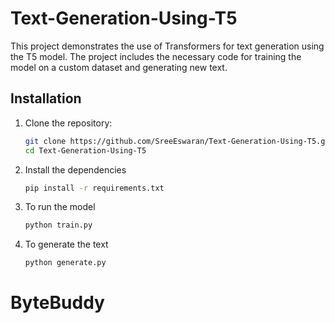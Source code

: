 # Text-Generation-Using-T5

This project demonstrates the use of Transformers for text generation using the T5 model. The project includes the necessary code for training the model on a custom dataset and generating new text.

## Installation

1. Clone the repository:
   ```bash
   git clone https://github.com/SreeEswaran/Text-Generation-Using-T5.git
   cd Text-Generation-Using-T5
2. Install the dependencies
   ```bash
   pip install -r requirements.txt
3. To run the model
   ```bash
   python train.py
4. To generate the text
   ```bash
   python generate.py
# ByteBuddy
